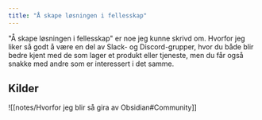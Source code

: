 ```yaml
---
title: "Å skape løsningen i fellesskap"
---
```

"Å skape løsningen i fellesskap" er noe jeg kunne skrivd om. Hvorfor jeg liker så godt å være en del av Slack- og Discord-grupper, hvor du både blir bedre kjent med de som lager et produkt eller tjeneste, men du får også snakke med andre som er interessert i det samme.

## Kilder
![[notes/Hvorfor jeg blir så gira av Obsidian#Community]]